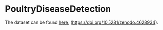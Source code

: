 # PoultryDiseaseDetection

The dataset can be found [here](https://doi.org/10.5281/zenodo.5801834), (https://doi.org/10.5281/zenodo.4628934).